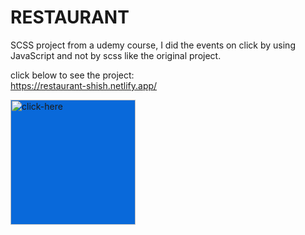 # RESTAURANT
SCSS project from a udemy course, I did the events on click by using JavaScript and not by scss like the original project.

click below to see the project:</br>
https://restaurant-shish.netlify.app/

<a href="https://restaurant-shish.netlify.app/"><img src='https://user-images.githubusercontent.com/109962964/193276165-de65b10b-ef89-48a5-81dd-57e66110d6c7.png' alt='click-here' height='200' style="background:#0969DA" ></a>








